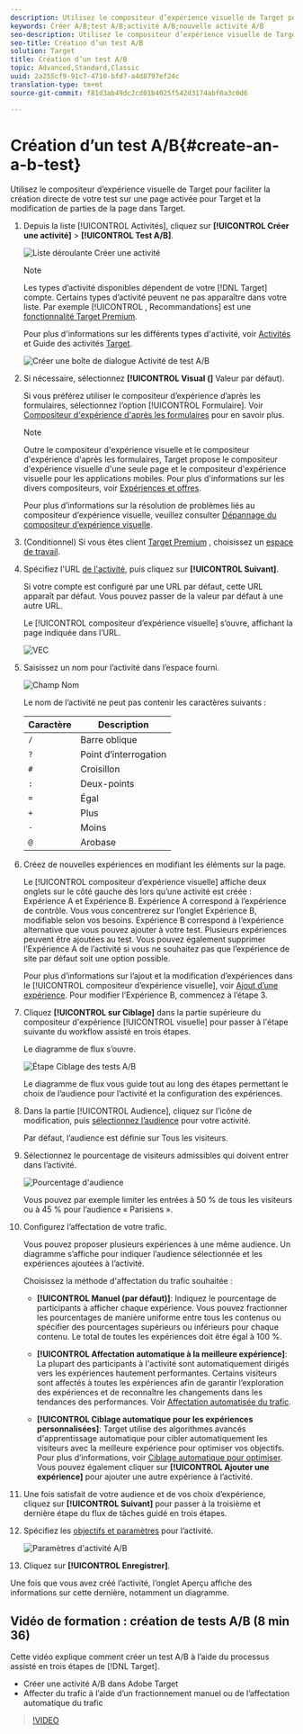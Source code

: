 ```yaml
---
description: Utilisez le compositeur d’expérience visuelle de Target pour faciliter la création directe de votre test sur une page activée pour Target et la modification de parties de la page dans Target.
keywords: Créer A/B;test A/B;activité A/B;nouvelle activité A/B
seo-description: Utilisez le compositeur d’expérience visuelle de Target pour faciliter la création directe de votre test sur une page activée pour Target et la modification de parties de la page dans Target.
seo-title: Création d’un test A/B
solution: Target
title: Création d’un test A/B
topic: Advanced,Standard,Classic
uuid: 2a255cf9-91c7-4710-bfd7-a4d8797ef24c
translation-type: tm+mt
source-git-commit: f81d3ab49dc2cd01b4025f542d3174abf0a3c0d6

---
```



# Création d’un test A/B{#create-an-a-b-test}

Utilisez le compositeur d’expérience visuelle de Target pour faciliter la création directe de votre test sur une page activée pour Target et la modification de parties de la page dans Target.

1. Depuis la liste [!UICONTROL Activités], cliquez sur **[!UICONTROL Créer une activité]** &gt; **[!UICONTROL Test A/B]**.

   ![Liste déroulante Créer une activité](/help/c-activities/t-test-ab/t-test-create-ab/assets/ab_select-new.png)

   >[!NOTE]
   >
   >Les types d’activité disponibles dépendent de votre [!DNL Target] compte. Certains types d’activité peuvent ne pas apparaître dans votre liste. Par exemple [!UICONTROL , Recommandations] est une [fonctionnalité Target Premium](/help/c-intro/intro.md#premium).

   Pour plus d&#39;informations sur les différents types d&#39;activité, voir [Activités](../../../c-activities/activities.md#concept_D317A95A1AB54674BA7AB65C7985BA03) et Guide des activités [Target](/help/c-activities/target-activities-guide.md).

   ![Créer une boîte de dialogue Activité de test A/B](/help/c-activities/t-test-ab/t-test-create-ab/assets/ab_newactivityurl-new.png)

1. Si nécessaire, sélectionnez **[!UICONTROL Visual (]** Valeur par défaut).

   Si vous préférez utiliser le compositeur d’expérience d’après les formulaires, sélectionnez l’option [!UICONTROL Formulaire]. Voir [Compositeur d&#39;expérience d&#39;après les formulaires](https://marketing.adobe.com/resources/help/en_US/target/target/t_form_experience_composer.html) pour en savoir plus.

   >[!NOTE]
   >
   >Outre le compositeur d&#39;expérience visuelle et le compositeur d&#39;expérience d&#39;après les formulaires, Target propose le compositeur d&#39;expérience visuelle d&#39;une seule page et le compositeur d&#39;expérience visuelle pour les applications mobiles. Pour plus d&#39;informations sur les divers compositeurs, voir [Expériences et offres](/help/c-experiences/experiences.md).

   Pour plus d’informations sur la résolution de problèmes liés au compositeur d’expérience visuelle, veuillez consulter [Dépannage du compositeur d’expérience visuelle](../../../c-experiences/c-visual-experience-composer/r-troubleshoot-composer/troubleshoot-composer.md#reference_77743144F10143A3A89D56E116D296E4).

1. (Conditionnel) Si vous êtes client [Target Premium](/help/c-intro/intro.md#premium) , choisissez un [espace de travail](/help/administrating-target/c-user-management/property-channel/property-channel.md).


1. Spécifiez l&#39;URL [de l&#39;activité](../../../c-activities/t-test-ab/t-test-create-ab/ab-activity-url.md#concept_D28549AAA0A14E3BB5F05F32BE8ABC90), puis cliquez sur **[!UICONTROL Suivant]**.

   Si votre compte est configuré par une URL par défaut, cette URL apparaît par défaut. Vous pouvez passer de la valeur par défaut à une autre URL.

   Le [!UICONTROL compositeur d’expérience visuelle] s’ouvre, affichant la page indiquée dans l’URL.

   ![VEC](/help/c-activities/t-test-ab/t-test-create-ab/assets/vec-new.png)

1. Saisissez un nom pour l’activité dans l’espace fourni.

   ![Champ Nom](/help/c-activities/t-test-ab/t-test-create-ab/assets/ab_newname-new.png)

   Le nom de l’activité ne peut pas contenir les caractères suivants :

   | Caractère | Description |
   |--- |--- |
   | `/` | Barre oblique |
   | `?` | Point d’interrogation |
   | `#` | Croisillon |
   | `:` | Deux-points |
   | `=` | Égal |
   | `+` | Plus |
   | `-` | Moins |
   | `@` | Arobase |

1. Créez de nouvelles expériences en modifiant les éléments sur la page.

   Le [!UICONTROL compositeur d’expérience visuelle] affiche deux onglets sur le côté gauche dès lors qu’une activité est créée : Expérience A et Expérience B. Expérience A correspond à l’expérience de contrôle. Vous vous concentrerez sur l’onglet Expérience B, modifiable selon vos besoins. Expérience B correspond à l’expérience alternative que vous pouvez ajouter à votre test. Plusieurs expériences peuvent être ajoutées au test. Vous pouvez également supprimer l’Expérience A de l’activité si vous ne souhaitez pas que l’expérience de site par défaut soit une option possible.

   Pour plus d’informations sur l’ajout et la modification d’expériences dans le [!UICONTROL compositeur d’expérience visuelle], voir [Ajout d’une expérience](../../../c-activities/t-test-ab/t-test-create-ab/ab-add-experience.md#task_454646F2895242D3B92DC395A0CE1A00). Pour modifier l’Expérience B, commencez à l’étape 3.

1. Cliquez **[!UICONTROL sur Ciblage]** dans la partie supérieure du compositeur d&#39;expérience [!UICONTROL visuelle] pour passer à l&#39;étape suivante du workflow assisté en trois étapes.

   Le diagramme de flux s’ouvre.

   ![Étape Ciblage des tests A/B](/help/c-activities/t-test-ab/t-test-create-ab/assets/ab_flow-new.png)

   Le diagramme de flux vous guide tout au long des étapes permettant le choix de l’audience pour l’activité et la configuration des expériences.
1. Dans la partie [!UICONTROL Audience], cliquez sur l’icône de modification, puis [sélectionnez l’audience](../../../c-activities/t-test-ab/t-test-create-ab/ab-audience.md#concept_A268236C1224451DB7844BF67F41A087) pour votre activité.

   Par défaut, l’audience est définie sur Tous les visiteurs.

1. Sélectionnez le pourcentage de visiteurs admissibles qui doivent entrer dans l’activité.

   ![Pourcentage d&#39;audience](/help/c-activities/t-test-ab/t-test-create-ab/assets/audperc-new.png)

   Vous pouvez par exemple limiter les entrées à 50 % de tous les visiteurs ou à 45 % pour l’audience « Parisiens ».

1. Configurez l’affectation de votre trafic.

   Vous pouvez proposer plusieurs expériences à une même audience. Un diagramme s’affiche pour indiquer l’audience sélectionnée et les expériences ajoutées à l’activité.

   Choisissez la méthode d&#39;affectation du trafic souhaitée :

   * **[!UICONTROL Manuel (par défaut)]**: Indiquez le pourcentage de participants à afficher chaque expérience. Vous pouvez fractionner les pourcentages de manière uniforme entre tous les contenus ou spécifier des pourcentages supérieurs ou inférieurs pour chaque contenu. Le total de toutes les expériences doit être égal à 100 %.

   * **[!UICONTROL Affectation automatique à la meilleure expérience]**: La plupart des participants à l&#39;activité sont automatiquement dirigés vers les expériences hautement performantes. Certains visiteurs sont affectés à toutes les expériences afin de garantir l’exploration des expériences et de reconnaître les changements dans les tendances des performances. Voir [Affectation automatisée du trafic](../../../c-activities/automated-traffic-allocation/automated-traffic-allocation.md#concept_A1407678796B4C569E94CBA8A9F7F5D4).

   * **[!UICONTROL Ciblage automatique pour les expériences personnalisées]**: Target utilise des algorithmes avancés d&#39;apprentissage automatique pour cibler automatiquement les visiteurs avec la meilleure expérience pour optimiser vos objectifs. Pour plus d’informations, voir [Ciblage automatique pour optimiser](../../../c-activities/auto-target-to-optimize.md#concept_67779E5B7F67427A97D7EA2A6FB919B3).
   Vous pouvez également cliquer sur **[!UICONTROL Ajouter une expérience]** pour ajouter une autre expérience à l’activité.

1. Une fois satisfait de votre audience et de vos choix d’expérience, cliquez sur **[!UICONTROL Suivant]** pour passer à la troisième et dernière étape du flux de tâches guidé en trois étapes.

1. Spécifiez les [objectifs et paramètres](../../../c-activities/t-test-ab/t-test-create-ab/ab-goals-and-settings.md#reference_B25389FD6F3A4989801E740364B089CC) pour l’activité.

   ![Paramètres d&#39;activité A/B](/help/c-activities/t-test-ab/t-test-create-ab/assets/ab_settings-new.png)

1. Cliquez sur **[!UICONTROL Enregistrer]**.

Une fois que vous avez créé l’activité, l’onglet Aperçu affiche des informations sur cette dernière, notamment un diagramme.

## Vidéo de formation : création de tests A/B (8 min 36)

Cette vidéo explique comment créer un test A/B à l’aide du processus assisté en trois étapes de [!DNL Target].

* Créer une activité A/B dans Adobe Target
* Affecter du trafic à l’aide d’un fractionnement manuel ou de l’affectation automatique du trafic

>[!VIDEO](https://video.tv.adobe.com/v/17391?captions=fre_fr)
